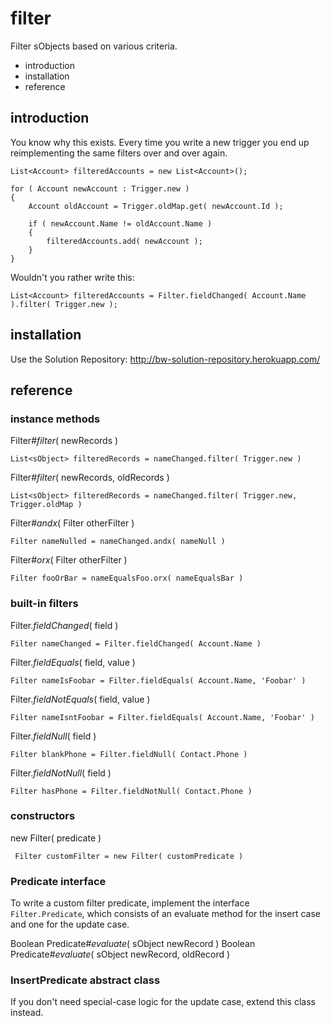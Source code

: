 filter
======

Filter sObjects based on various criteria.

 * introduction
 * installation
 * reference

introduction
------------

You know why this exists.  Every time you write a new trigger
you end up reimplementing the same filters over and over again.

    List<Account> filteredAccounts = new List<Account>();

    for ( Account newAccount : Trigger.new )
    {
        Account oldAccount = Trigger.oldMap.get( newAccount.Id );

        if ( newAccount.Name != oldAccount.Name )
        {
            filteredAccounts.add( newAccount );
        }
    }

Wouldn't you rather write this:

    List<Account> filteredAccounts = Filter.fieldChanged( Account.Name ).filter( Trigger.new );

installation
------------

Use the Solution Repository:
<http://bw-solution-repository.herokuapp.com/>

reference
---------

### instance methods

Filter#*filter*( newRecords )

    List<sObject> filteredRecords = nameChanged.filter( Trigger.new )

Filter#*filter*( newRecords, oldRecords )

    List<sObject> filteredRecords = nameChanged.filter( Trigger.new, Trigger.oldMap )

Filter#*andx*( Filter otherFilter )

    Filter nameNulled = nameChanged.andx( nameNull )

Filter#*orx*( Filter otherFilter )

    Filter fooOrBar = nameEqualsFoo.orx( nameEqualsBar )

### built-in filters

Filter.*fieldChanged*( field )

    Filter nameChanged = Filter.fieldChanged( Account.Name )

Filter.*fieldEquals*( field, value )

    Filter nameIsFoobar = Filter.fieldEquals( Account.Name, 'Foobar' )

Filter.*fieldNotEquals*( field, value )

    Filter nameIsntFoobar = Filter.fieldEquals( Account.Name, 'Foobar' )

Filter.*fieldNull*( field )

    Filter blankPhone = Filter.fieldNull( Contact.Phone )

Filter.*fieldNotNull*( field )

    Filter hasPhone = Filter.fieldNotNull( Contact.Phone )

### constructors

new Filter( predicate )

     Filter customFilter = new Filter( customPredicate )

### Predicate interface

To write a custom filter predicate, implement the interface `Filter.Predicate`, which
consists of an evaluate method for the insert case and one for the update case.

Boolean Predicate#*evaluate*( sObject newRecord )
Boolean Predicate#*evaluate*( sObject newRecord, oldRecord )

### InsertPredicate abstract class

If you don't need special-case logic for the update case, extend this class instead.
